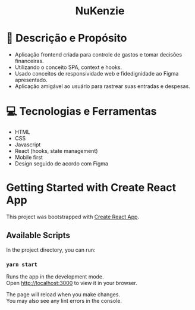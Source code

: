 # <h1 align="center"> NuKenzie </h1>

# :pencil: Descrição e Propósito

- Aplicação frontend criada para controle de gastos e tomar decisões financeiras.
- Utilizando o conceito SPA, context e hooks. 
- Usado conceitos de responsividade web e fidedignidade ao Figma apresentado. 
- Aplicação amigável ao usuário para rastrear suas entradas e despesas.

# :computer: Tecnologias e Ferramentas

- HTML
- CSS
- Javascript
- React (hooks, state management)
- Mobile first
- Design seguido de acordo com Figma

# Getting Started with Create React App

This project was bootstrapped with [Create React App](https://github.com/facebook/create-react-app).

## Available Scripts

In the project directory, you can run:

### `yarn start`

Runs the app in the development mode.\
Open [http://localhost:3000](http://localhost:3000) to view it in your browser.

The page will reload when you make changes.\
You may also see any lint errors in the console.
